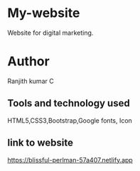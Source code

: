 # My-website
Website for digital marketing.

# Author
Ranjith kumar C

## Tools and technology used
HTML5,CSS3,Bootstrap,Google fonts, Icon

## link to website
https://blissful-perlman-57a407.netlify.app
